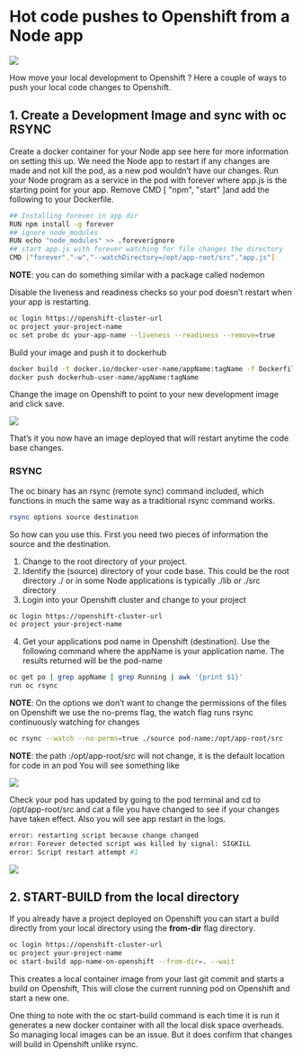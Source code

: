 # Hot code pushes to Openshift from a Node app

![](https://cdn-images-1.medium.com/max/800/1*gFnst2j3sKAF4Eh44RbNcg.png?style=centerme)

How move your local development to Openshift ? Here a couple of ways to push your local code changes to Openshift.

## 1. Create a Development Image and sync with oc RSYNC
Create a docker container for your Node app see here for more information on setting this up. We need the Node app to restart if any changes are made and not kill the pod, as a new pod wouldn’t have our changes. Run your Node program as a service in the pod with forever where app.js is the starting point for your app. Remove CMD [ "npm", "start" ]and add the following to your Dockerfile.

```bash
## Installing forever in app dir
RUN npm install -g forever
## ignore node_modules
RUN echo "node_modules" >> .foreverignore
## start app.js with forever watching for file changes the directory
CMD ["forever","-w","--watchDirectory=/opt/app-root/src","app.js"]
```

**NOTE**: you can do something similar with a package called nodemon

Disable the liveness and readiness checks so your pod doesn’t restart when your app is restarting.

```bash
oc login https://openshift-cluster-url
oc project your-project-name
oc set probe dc your-app-name --liveness --readiness --remove=true
```

Build your image and push it to dockerhub

```bash
docker build -t docker.io/docker-user-name/appName:tagName -f Dockerfile .
docker push dockerhub-user-name/appName:tagName
```

Change the image on Openshift to point to your new development image and click save.

![](https://cdn-images-1.medium.com/max/800/1*qar2WY5lLwjw5BB2SeDCxQ.gif?style=centerme)

That’s it you now have an image deployed that will restart anytime the code base changes.

### RSYNC

The oc binary has an rsync (remote sync) command included, which functions in much the same way as a traditional rsync command works.

```bash
rsync options source destination
```

So how can you use this. First you need two pieces of information the source and the destination.

1. Change to the root directory of your project.
2. Identify the (source) directory of your code base. This could be the root directory ./ or in some Node applications is typically ./lib or ./src directory
3. Login into your Openshift cluster and change to your project
```bash
oc login https://openshift-cluster-url
oc project your-project-name
```
4. Get your applications pod name in Openshift (destination). Use the following command where the appName is your application name. The results returned will be the pod-name
```bash
oc get po | grep appName | grep Running | awk '{print $1}'
run oc rsync
```
**NOTE**: On the options we don’t want to change the permissions of the files on Openshift we use the no-prems flag, the watch flag runs rsync continuously watching for changes

```bash
oc rsync --watch --no-perms=true ./source pod-name:/opt/app-root/src
```

**NOTE**: the path :/opt/app-root/src will not change, it is the default location for code in an pod
You will see something like

![](https://cdn-images-1.medium.com/max/800/1*6tPkFjzzYPV1erUkgWe0pA.png?style=centerme)

Check your pod has updated by going to the pod terminal and cd to /opt/app-root/src and cat a file you have changed to see if your changes have taken effect. Also you will see app restart in the logs.

```bash
error: restarting script because change changed
error: Forever detected script was killed by signal: SIGKILL
error: Script restart attempt #1
```

![](https://cdn-images-1.medium.com/max/800/1*rrTjLh0qVh9DllyNXds67Q.jpeg?style=centerme)


## 2. START-BUILD from the local directory

If you already have a project deployed on Openshift you can start a build directly from your local directory using the **from-dir** flag directory.

```bash
oc login https://openshift-cluster-url
oc project your-project-name
oc start-build app-name-on-openshift --from-dir=. --wait
```

This creates a local container image from your last git commit and starts a build on Openshift, This will close the current running pod on Openshift and start a new one.

One thing to note with the oc start-build command is each time it is run it generates a new docker container with all the local disk space overheads. So managing local images can be an issue. But it does confirm that changes will build in Openshift unlike rsync.